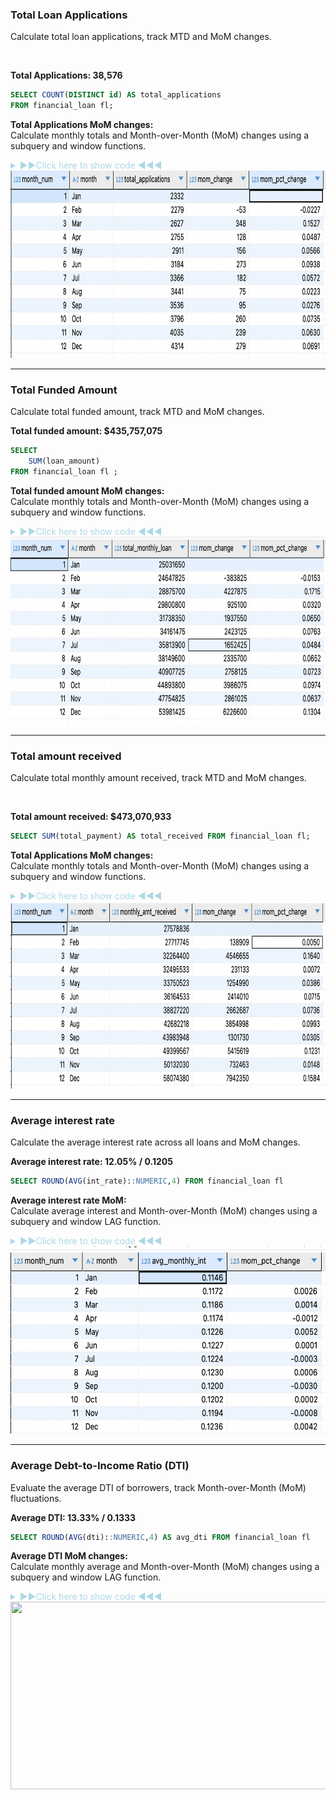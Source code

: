 ### Total Loan Applications
Calculate total loan applications, track MTD and MoM changes.

<br>

**Total Applications: 38,576**
	
```sql
SELECT COUNT(DISTINCT id) AS total_applications 
FROM financial_loan fl;
```

**Total Applications MoM changes:** <br>
Calculate monthly totals and Month-over-Month (MoM) changes using a subquery and window functions.

<details>
<summary style="color: lightblue;">▶▶Click here to show code ◀◀◀</summary>
	
```sql
SELECT 
	month_num,
	month,
	total_applications,
	(total_applications - LAG(total_applications) OVER (ORDER BY month_num))::NUMERIC AS mom_change,
	ROUND((total_applications - LAG(total_applications) OVER (ORDER BY month_num))::NUMERIC / (LAG(total_applications) OVER (ORDER BY month_num)),4) AS mom_pct_change
FROM (
SELECT 
	EXTRACT(MONTH from issue_date) AS month_num,
    	TO_CHAR(issue_date, 'Mon') AS month,
    	COUNT(DISTINCT id) AS total_applications
FROM financial_loan fl
GROUP BY EXTRACT(MONTH from issue_date), TO_CHAR(issue_date, 'Mon')
ORDER BY month_num
) AS ordered_month
ORDER BY month_num
```

### SQL Code Explanation

#### Subquery (`ordered_month`):
- **Month Extraction**:  
  - Extracts the numerical month using `EXTRACT(MONTH FROM issue_date) AS month_num`.  
  - Extracts the abbreviated month name using `TO_CHAR(issue_date, 'Mon') AS month`.
  - This allows chronological ordering by month.


- **Grouping and Ordering**:  
  Groups the data by `month_num` and `month` to ensure unique monthly aggregations.  
  Orders by `month_num` to maintain chronological order.  

- **Loan Application Count**:  
  Counts distinct loan application IDs for each month with `COUNT(DISTINCT id) AS total_applications`.  

#### Outer Query:
- **Absolute Month-over-Month (MoM) Change**:  
  - Calculates the MoM change using the `LAG` window function:  
    ```sql
    (total_applications - LAG(total_applications) OVER (ORDER BY month_num))::NUMERIC AS mom_change
    ```  
  - The `LAG` function retrieves the previous month's `total_applications` for each row, and the difference is cast to `NUMERIC`.

- **Percentage MoM Change**:  
  - Computes the percentage MoM change:  
    ```sql
    ROUND((total_applications - LAG(total_applications) OVER (ORDER BY month_num))::NUMERIC / (LAG(total_applications) OVER (ORDER BY month_num)), 4) AS mom_pct_change
    ```  
  - The difference in applications is divided by the previous month's total.  
  - The result is rounded to four decimal places.  
  - The `LAG` function ensures the calculation references the correct preceding row.  

#### Ordering:
- The final output is sorted by `month_num` in ascending order to maintain chronological order.

</details>

<img src="images/MoM_changes.png" width="700" height="300" />

---------------------------------------------

### Total Funded Amount
Calculate total funded amount, track MTD and MoM changes.

**Total funded amount: $435,757,075**
```sql
SELECT 
	SUM(loan_amount) 
FROM financial_loan fl ;
```
**Total funded amount MoM changes:** <br>
Calculate monthly totals and Month-over-Month (MoM) changes using a subquery and window functions.
<details>
<summary style="color: lightblue;">▶▶Click here to show code ◀◀◀</summary>
	
``` sql
SELECT 
	month_num,
	month,
	total_monthly_loan,
	total_monthly_loan - LAG(total_monthly_loan) OVER(ORDER BY month_num) AS mom_change,
	ROUND((total_monthly_loan - (LAG(total_monthly_loan) OVER(ORDER BY month_num)))::NUMERIC / (LAG(total_monthly_loan) OVER(ORDER BY month_num)),4)  AS mom_pct_change
FROM (
SELECT 
	EXTRACT(MONTH from issue_date) AS month_num,
	TO_CHAR(issue_date,'Mon') AS month,
	SUM(loan_amount) AS total_monthly_loan
FROM financial_loan fl 
GROUP BY EXTRACT(MONTH from issue_date),TO_CHAR(issue_date,'Mon')
ORDER BY EXTRACT(MONTH from issue_date),TO_CHAR(issue_date,'Mon')
) AS loan_month
```

### Explanation of the SQL Code

#### Inner Query:
- **Aggregation**:  
  Aggregates loan data by month using `SUM(loan_amount)` to calculate `total_monthly_loan` for each month.  
- **Month Extraction**:  
  - Uses `EXTRACT(MONTH FROM issue_date)` to extract the numeric month (`month_num`).  
  - Uses `TO_CHAR(issue_date, 'Mon')` to extract the textual representation of the month (`month`).  
- **Grouping and Ordering**:  
  Groups by both the numeric (`month_num`) and textual (`month`) month representations for aggregation.  
  Orders the results by `month_num` to maintain chronological order.  

#### Outer Query:
- **Absolute Month-over-Month (MoM) Change**:  
  Calculates the absolute MoM change (`mom_change`) using the `LAG` window function to access the previous month's `total_monthly_loan`.  
- **Percentage MoM Change**:  
  Computes the percentage MoM change (`mom_pct_change`) by dividing `mom_change` by the previous month's value (`LAG(total_monthly_loan)`) and rounding the result to four decimal places.  

#### Window Function:
- **Usage of `LAG`**:  
  The `LAG` window function is applied with `OVER(ORDER BY month_num)` to fetch the value of `total_monthly_loan` from the previous row based on chronological order (`month_num`).  

</details>

<img src="images/mom_loan_amt.png" width="700" height="300" />

--------------------------------------------

### Total amount received
Calculate total monthly amount received, track MTD and MoM changes.

<br>

**Total amount received: $473,070,933**
	
```sql
SELECT SUM(total_payment) AS total_received FROM financial_loan fl;
```

**Total Applications MoM changes:** <br>
Calculate monthly totals and Month-over-Month (MoM) changes using a subquery and window functions.

<details>
<summary style="color: lightblue;">▶▶Click here to show code ◀◀◀</summary>
	
```sql
SELECT 
	month_num,
	month,
	monthly_amt_received,
	monthly_amt_received - LAG(monthly_amt_received) OVER(ORDER BY month_num) AS mom_change,
	ROUND((monthly_amt_received - (LAG(monthly_amt_received) OVER(ORDER BY month_num)))::NUMERIC / (LAG(monthly_amt_received) OVER(ORDER BY month_num)),4)  AS mom_pct_change
FROM (
SELECT 
	EXTRACT(MONTH from issue_date) AS month_num,
	TO_CHAR(issue_date,'Mon') AS month,
	SUM(total_payment) AS monthly_amt_received
FROM financial_loan fl 
GROUP BY EXTRACT(MONTH from issue_date),TO_CHAR(issue_date,'Mon')
ORDER BY EXTRACT(MONTH from issue_date),TO_CHAR(issue_date,'Mon')
) AS loan_month
```

### SQL Code Explanation

#### Subquery (`loan_month`):
- **Month Extraction**:  
  - Extracts the numerical month using `EXTRACT(MONTH FROM issue_date) AS month_num`.  
  - Extracts the abbreviated month name using `TO_CHAR(issue_date, 'Mon') AS month`.  

- **Grouping and Ordering**:  
  Groups the data by `month_num` and `month` to ensure unique monthly aggregations.  
  Orders by `month_num` to maintain chronological order.  

- **Monthly Amount Received**:  
  Sums the `total_payment` column for each month with `SUM(total_payment) AS monthly_amt_received`.  

#### Outer Query:
- **Absolute Month-over-Month (MoM) Change**:  
  - Calculates the MoM change using the `LAG` window function:  
    ```sql
    monthly_amt_received - LAG(monthly_amt_received) OVER (ORDER BY month_num) AS mom_change
    ```  
  - The `LAG` function retrieves the previous month's `monthly_amt_received` for each row, and the difference is calculated.

- **Percentage MoM Change**:  
  - Computes the percentage MoM change:  
    ```sql
    ROUND((monthly_amt_received - LAG(monthly_amt_received) OVER (ORDER BY month_num))::NUMERIC / (LAG(monthly_amt_received) OVER (ORDER BY month_num)), 4) AS mom_pct_change
    ```  
  - The difference in received amounts is divided by the previous month's total.  
  - The result is cast to `NUMERIC` and rounded to four decimal places.  
  - The `LAG` function ensures the calculation references the correct preceding row.  

#### Ordering:
- The final output is sorted by `month_num` in ascending order to maintain chronological order.


</details>

<img src="images/mom_amt_received.png" width="700" height="300" />

--------------------------------------------

### Average interest rate
Calculate the average interest rate across all loans and MoM changes.

**Average interest rate: 12.05% / 0.1205**

```sql
SELECT ROUND(AVG(int_rate)::NUMERIC,4) FROM financial_loan fl
```
**Average interest rate MoM:** <br>
Calculate average interest and Month-over-Month (MoM) changes using a subquery and window LAG function.

<details>
<summary style="color: lightblue;">▶▶Click here to show code ◀◀◀</summary>
	
```sql
SELECT 
	month_num,
	month,
	avg_monthly_int, 
	ROUND((avg_monthly_int - (LAG(avg_monthly_int) OVER(ORDER BY month_num))),4) AS mom_pct_change
FROM (
SELECT 
	EXTRACT(MONTH from issue_date) AS month_num,
	TO_CHAR(issue_date, 'Mon') AS month,
	ROUND(AVG(int_rate)::NUMERIC,4) AS avg_monthly_int
FROM financial_loan fl 
GROUP BY EXTRACT(MONTH from issue_date), TO_CHAR(issue_date, 'Mon')
ORDER BY month_num, month
) AS mthly_int
```

### SQL Code Explanation

#### Subquery (`mthly_int`):
- **Month Extraction**:  
  - Extracts the numerical month using `EXTRACT(MONTH FROM issue_date) AS month_num`.  
  - Extracts the abbreviated month name using `TO_CHAR(issue_date, 'Mon') AS month`.
  - This allows chronological ordering by month.
  
- **Average Monthly Interest Rate**:  
  - Calculates the average interest rate for each month using:  
    ```sql
    ROUND(AVG(int_rate)::NUMERIC, 4) AS avg_monthly_int
    ```  
  - This averages the `int_rate` column values, rounding the result to four decimal places to get the `avg_monthly_int`.
  
- **Grouping and Ordering**:  
  - Groups the data by `month_num` and `month` to ensure unique monthly aggregations.  
  - Orders by `month_num` to maintain chronological order of the months.
  
#### Outer Query:
- **Month-over-Month (MoM) Change**:  
  - Calculates the MoM change in the average interest rate using the `LAG` window function:  
    ```sql
    ROUND((avg_monthly_int - (LAG(avg_monthly_int) OVER(ORDER BY month_num))), 4) AS mom_pct_change
    ```  
  - The `LAG` function retrieves the previous month's `avg_monthly_int` for each row, and the difference is computed to find the MoM change.
  - The result is rounded to four decimal places.

#### Final Output:
- **Ordering**:  
  - The final output is sorted by `month_num` in ascending order to maintain chronological order of the months.
  
This structure ensures that the average monthly interest rate is calculated per month and that the MoM percentage change is correctly computed.

</details>

<img src="images/mom_int.png" width="700" height="300" />

--------------------------------------------

### Average Debt-to-Income Ratio (DTI)
Evaluate the average DTI of borrowers, track Month-over-Month (MoM) fluctuations.

**Average DTI: 13.33% / 0.1333**
```sql
SELECT ROUND(AVG(dti)::NUMERIC,4) AS avg_dti FROM financial_loan fl 
```
**Average DTI MoM changes:** <br>
Calculate monthly average and Month-over-Month (MoM) changes using a subquery and window LAG function.

<details>
<summary style="color: lightblue;">▶▶Click here to show code ◀◀◀</summary>

``` sql
SELECT
	month_num,
	month,
	avg_dti,
	avg_dti - (LAG(avg_dti) OVER(ORDER BY month_num)) AS pct_mom_change
FROM (
SELECT 
	EXTRACT(MONTH FROM issue_date) AS month_num,
	TO_CHAR(issue_date, 'Mon') AS month,
	ROUND(AVG(dti)::NUMERIC,4) AS avg_dti
FROM financial_loan fl 
GROUP BY EXTRACT(MONTH FROM issue_date), TO_CHAR(issue_date, 'Mon')
ORDER BY month_num, month
) AS mnthly_dti
 ```

### SQL Code Explanation

#### Subquery (`mnthly_dti`):
- **Month Extraction**:  
  - Extracts the numerical month using `EXTRACT(MONTH FROM issue_date) AS month_num`.  
  - Extracts the abbreviated month name using `TO_CHAR(issue_date, 'Mon') AS month`.
  - This allows chronological ordering by month.
  - 
- **Debt-to-Income Ratio (DTI) Calculation**:  
  - The average is rounded to four decimal places, using `ROUND(AVG(dti)::NUMERIC, 4) AS avg_dti`.

- **Grouping and Ordering**:  
  - Groups the data by `month_num` and `month` to calculate the monthly average DTI.  
  - Orders the results by `month_num` and `month` to maintain chronological order.

#### Outer Query:
- **Month-over-Month (MoM) Percentage Change in DTI**:  
  - Calculates the absolute MoM change in the average DTI using:  
    ```sql
    avg_dti - (LAG(avg_dti) OVER(ORDER BY month_num)) AS pct_mom_change
    ```  
  - The `LAG` window function retrieves the previous month's `avg_dti` for each row.  
  - Subtracting the previous month's `avg_dti` from the current month's `avg_dti` gives the change.  

#### Ordering:
- The final output is sorted by `month_num` in ascending order to ensure the data is presented in chronological order.

This query computes the average monthly Debt-to-Income Ratio (DTI) and tracks the month-over-month changes to highlight trends in borrower debt levels over time.

</details>

<img src="images/images/mom_dti.png" width="700" height="300" />
